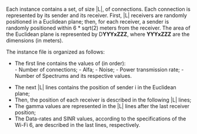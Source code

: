 Each instance contains a set, of size |L|, of connections. Each connection is represented by its sender and its receiver. First, |L| receivers are randomly positioned in a Euclidean plane; then, for each receiver, a sender is randomly positioned within 6 * sqrt(2) meters from the receiver. The area of the Euclidean plane is represented by D**YYYxZZZ**, where **YYYxZZZ** are the dimensions (in meters).

The instance file is organized as follows:
+ The first line contains the values of (in order):  
		- Number of connections;
		- Alfa;
		- Noise;
		- Power transmission rate;
		- Number of Spectrums and its respective values.
- The next |L| lines contains the position of sender i in the Euclidean plane;
- Then, the position of each receiver is described in the following |L| lines;
- The gamma values are represented in the |L| lines after the last receiver position;
- The Data-rates and SINR values, according to the specifications of the Wi-Fi 6, are described in the last lines, respectively.